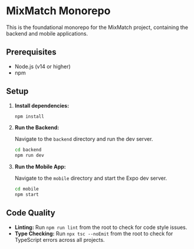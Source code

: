 # MixMatch Monorepo

This is the foundational monorepo for the MixMatch project, containing the backend and mobile applications.

## Prerequisites

- Node.js (v14 or higher)
- npm

## Setup

1.  **Install dependencies:**

    ```bash
    npm install
    ```

2.  **Run the Backend:**

    Navigate to the `backend` directory and run the dev server.

    ```bash
    cd backend
    npm run dev
    ```

3.  **Run the Mobile App:**

    Navigate to the `mobile` directory and start the Expo dev server.

    ```bash
    cd mobile
    npm start
    ```

## Code Quality

- **Linting:** Run `npm run lint` from the root to check for code style issues.
- **Type Checking:** Run `npx tsc --noEmit` from the root to check for TypeScript errors across all projects.
